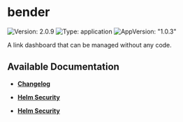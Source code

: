 # bender

![Version: 2.0.9](https://img.shields.io/badge/Version-2.0.9-informational?style=flat-square) ![Type: application](https://img.shields.io/badge/Type-application-informational?style=flat-square) ![AppVersion: "1.0.3"](https://img.shields.io/badge/AppVersion-"1.0.3"-informational?style=flat-square)

A link dashboard that can be managed without any code.

## Available Documentation

- [**Changelog**](CHANGELOG)

- [**Helm Security**](container-security)

- [**Helm Security**](helm-security)

